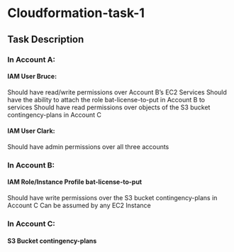 # Cloudformation-task-1

## Task Description
### In Account A:
#### IAM User Bruce:
Should have read/write permissions over Account B’s EC2 Services
Should have the ability to attach the role bat-license-to-put in Account B to services
Should have read permissions over objects of the S3 bucket contingency-plans in Account C

#### IAM User Clark:
Should have admin permissions over all three accounts

### In Account B:
#### IAM Role/Instance Profile bat-license-to-put
Should have write permissions over the S3 bucket contingency-plans in Account C
Can be assumed by any EC2 Instance

### In Account C:
#### S3 Bucket contingency-plans
